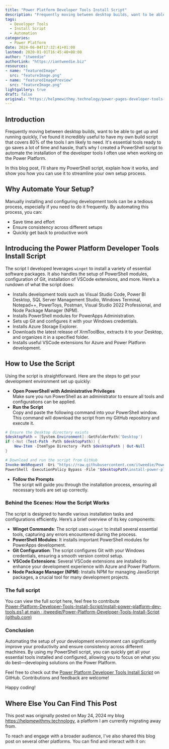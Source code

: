 ```yaml
---
title: "Power Platform Developer Tools Install Script"
description: "Frequently moving between desktop builds, want to be able to get up and running quickly,  I’ve found it incredibly useful to have my own build script that covers 80% of the tools I am likely to need. It's essential tools ready to go saves a lot of time and hassle, that’s why I created a PowerShell script to automate the installation of the developer tools I often use when working on the Power Platform."
tags:
  - Developer Tools
  - Install Script
  - Automation
categories:
  - Power Platform
date: 2024-06-04T17:32:41+01:00
lastmod: 2020-01-01T16:45:40+08:00
author: "itweedie"
authorLink: "https://iantweedie.biz"
resources:
- name: "featuredImage"
  src: "featureImage.png"
- name: "featuredImagePreview"
  src: "featureImage.png"
lightgallery: true
draft: false
original: "https://helpmewithmy.technology/power-pages-developer-tools-install-script/"
---
```


## Introduction

Frequently moving between desktop builds, want to be able to get up and running quickly,  I’ve found it incredibly useful to have my own build script that covers 80% of the tools I am likely to need. It's essential tools ready to go saves a lot of time and hassle, that’s why I created a PowerShell script to automate the installation of the developer tools I often use when working on the Power Platform.

In this blog post, I’ll share my PowerShell script, explain how it works, and show you how you can use it to streamline your own setup process.

## Why Automate Your Setup?

Manually installing and configuring development tools can be a tedious process, especially if you need to do it frequently. By automating this process, you can:

- Save time and effort
- Ensure consistency across different setups
- Quickly get back to productive work

## Introducing the Power Platform Developer Tools Install Script

The script I developed leverages `winget` to install a variety of essential software packages. It also handles the setup of PowerShell modules, configuration of Git, installation of VSCode extensions, and more. Here’s a rundown of what the script does:

- Installs development tools such as Visual Studio Code, Power BI Desktop, SQL Server Management Studio, Windows Terminal, Notepad++, PowerToys, Postman, Visual Studio 2022 Professional, and Node Package Manager (NPM).
- Installs PowerShell modules for PowerApps Administration.
- Sets up Git and configures it with your Windows credentials.
- Installs Azure Storage Explorer.
- Downloads the latest release of XrmToolBox, extracts it to your Desktop, and organizes it in a specified folder.
- Installs useful VSCode extensions for Azure and Power Platform development.

## How to Use the Script

Using the script is straightforward. Here are the steps to get your development environment set up quickly:

- **Open PowerShell with Administrative Privileges**  
    Make sure you run PowerShell as an administrator to ensure all tools and configurations can be applied.
- **Run the Script**  
    Copy and paste the following command into your PowerShell window. This command will download the script from my GitHub repository and execute it.
    
```PowerShell
# Ensure the Desktop directory exists
$desktopPath = [System.Environment]::GetFolderPath('Desktop')
if (-Not (Test-Path -Path $desktopPath)) {
    New-Item -ItemType Directory -Path $desktopPath | Out-Null
}

# Download and run the script from GitHub
Invoke-WebRequest -Uri "https://raw.githubusercontent.com/itweedie/Power-Platform-Developer-Tools-Install-Script/main/install-power-platform-dev-tools.ps1" -OutFile "$desktopPath\install-power-platform-dev-tools.ps1"
PowerShell -ExecutionPolicy Bypass -File "$desktopPath\install-power-platform-dev-tools.ps1"
```

- **Follow the Prompts**  
    The script will guide you through the installation process, ensuring all necessary tools are set up correctly.

### Behind the Scenes: How the Script Works

The script is designed to handle various installation tasks and configurations efficiently. Here’s a brief overview of its key components:

- **Winget Commands**: The script uses `winget` to install several essential tools, capturing any errors encountered during the process.
- **PowerShell Modules**: It installs important PowerShell modules for PowerApps development.
- **Git Configuration**: The script configures Git with your Windows credentials, ensuring a smooth version control setup.
- **VSCode Extensions**: Several VSCode extensions are installed to enhance your development experience with Azure and Power Platform.
- **Node Package Manager (NPM)**: Installs NPM for managing JavaScript packages, a crucial tool for many development projects.

### The full script

You can view the full script here, feel free to contribute  
[Power-Platform-Developer-Tools-Install-Script/install-power-platform-dev-tools.ps1 at main · itweedie/Power-Platform-Developer-Tools-Install-Script (github.com)](https://github.com/itweedie/Power-Platform-Developer-Tools-Install-Script/blob/main/install-power-platform-dev-tools.ps1)

### Conclusion

Automating the setup of your development environment can significantly improve your productivity and ensure consistency across different machines. By using my PowerShell script, you can quickly get all your essential tools installed and configured, allowing you to focus on what you do best—developing solutions on the Power Platform.

Feel free to check out the [Power Platform Developer Tools Install Script](https://github.com/itweedie/Power-Platform-Developer-Tools-Install-Script) on GitHub. Contributions and feedback are welcome!

Happy coding!

## Where Else You Can Find This Post

This post was originally posted on May 24, 2024 my blog https://helpmewithmy.technology, a platform I am currently migrating away from. 

To reach and engage with a broader audience, I've also shared this blog post on several other platforms. You can find and interact with it on:
